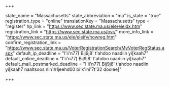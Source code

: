 +++

state_name = "Massachusetts"
state_abbreviation = "ma"
is_state = "true"
registration_type = "online"
translationKey = "Massachusetts"
type = "register"
hp_link = "https://www.sec.state.ma.us/ele/eleidx.htm"
registration_link = "https://www.sec.state.ma.us/ovr/"
more_info_link = "https://www.sec.state.ma.us/ele/eleifv/howreg.htm"
confirm_registration_link = "https://www.sec.state.ma.us/VoterRegistrationSearch/MyVoterRegStatus.aspx"
default_ip_deadline = "I'ii'n77[ Bij9j8' t'ahdoo naadiin yi[kaah7"
default_online_deadline = "I'ii'n77[ Bij9j8' t'ahdoo naadiin yi[kaah7"
default_mail_postmarked_deadline = "I'ii'n77[ Bij9j8' t'ahdoo naadiin yi[kaah7 naaltsoos nin1h1jeehd00 bi'k'ini'7t'32 doolee["

+++
